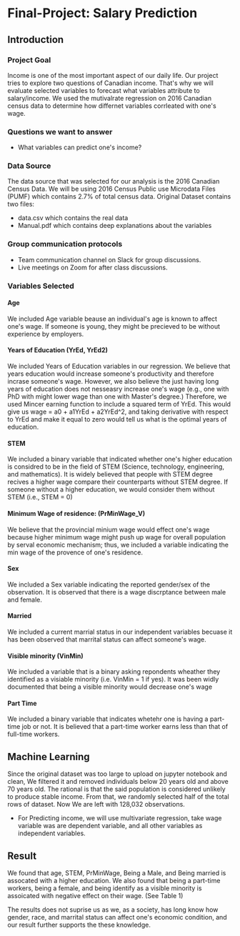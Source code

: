 # Final-Project: Salary Prediction
## Introduction

### Project Goal

Income is one of the most important aspect of our daily life. Our project tries to explore two questions of Canadian income. That's why we will evaluate selected variables to forecast what variables attribute to salary/income. We used the mutivalrate regression on 2016 Canadian census data to determine how differnet variables corrleated with one's wage.

### Questions we want to answer
 - What variables can predict one's income?

### Data Source
The data source that was selected for our analysis is the 2016 Canadian Census Data. We will be using 2016 Census Public use Microdata Files (PUMF) which contains 2.7% of total census data.
Original Dataset contains two files: 
 - data.csv which contains the real data
 - Manual.pdf which contains deep explanations about the variables

### Group communication protocols
 - Team communication channel on Slack for group discussions.
 - Live meetings on Zoom for after class discussions.

### Variables Selected
#### Age
We included Age variable beause an individual's age is known to affect one's wage. If someone is young, they might be precieved to be without experience by employers.
#### Years of Education (YrEd, YrEd2)
We included Years of Education variables in our regression. We believe that years education would increase someone's productivity and therefore incrase someone's wage. However, we also believe the just having long years of education does not nesseasry increase one's wage (e.g., one with PhD with might lower wage than one with Master's degree.) Therefore, we used Mincer earning function to include a squared term of YrEd. This would give us wage = a0 + a1YrEd + a2YrEd^2, and taking derivative with respect to YrEd and make it equal to zero would tell us what is the optimal years of education.
#### STEM
We included a binary variable that indicated whether one's higher education is considred to be in the field of STEM (Science, technology, engineering, and mathematics). It is widely believed that people with STEM degree recives a higher wage compare their counterparts without STEM degree. If someone without a higher education, we would consider them without STEM (i.e., STEM = 0)
#### Minimum Wage of residence: (PrMinWage_V)
We believe that the provincial minium wage would effect one's wage because higher minimum wage might push up wage for overall population by serval economic mechanism; thus, we included a variable indicating the min wage of the provence of one's residence.
#### Sex
We included a Sex variable indicating the reported gender/sex of the observation. It is observed that there is a wage discrptance between male and female.
#### Married
We included a current marrial status in our independent variables becuase it has been observed that marrital status can affect someone's wage.
#### Visible minority (VinMin)
We included a variable that is a binary asking repondents wheather they identified as a visiable minority (i.e. VinMin = 1 if yes). It was been widly documented that being a visible minority would decrease one's wage
#### Part Time
We included a binary variable that indicates whetehr one is having a part-time job or not. It is believed that a part-time worker earns less than that of full-time workers.


## Machine Learning
Since the original dataset was too large to upload on jupyter notebook and clean, We filtered it and removed individuals below 20 years old and above 70 years old. The rational is that the said population is considered unlikely to produce stable income. From that, we randomly selected half of the total rows of dataset. Now We are left with 128,032 observations.
 - For Predicting income, we will use multivariate regression, take wage variable was are dependent variable, and all other variables as independent variables.


## Result
We found that age, STEM, PrMinWage, Being a Male, and Being married is assocated with a higher education. We also found that being a part-time workers, being a female, and being identify as a visible minority is assoicated with negative effect on their wage. (See Table 1)

The results does not suprise us as we, as a society, has long know how gender, race, and marrital status can affect one's economic condition, and our result further supports the these knowledge.
